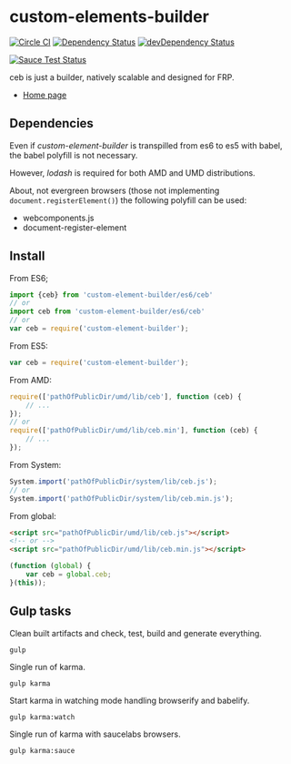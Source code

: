 # custom-elements-builder

[![Circle CI](https://circleci.com/gh/tmorin/custom-elements-builder/tree/master.svg?style=svg)](https://circleci.com/gh/tmorin/custom-elements-builder/tree/master)
[![Dependency Status](https://david-dm.org/tmorin/custom-elements-builder.svg)](https://david-dm.org/tmorin/custom-elements-builder)
[![devDependency Status](https://david-dm.org/tmorin/custom-elements-builder/dev-status.svg)](https://david-dm.org/tmorin/custom-elements-builder#info=devDependencies) 

[![Sauce Test Status](https://saucelabs.com/browser-matrix/customelementbuilder.svg)](https://saucelabs.com/u/customelementbuilder)

ceb is just a builder, natively scalable and designed for FRP.

- [Home page](http://tmorin.github.io/custom-elements-builder/)

## Dependencies

Even if _custom-element-builder_ is transpilled from es6 to es5 with babel, the babel polyfill is not necessary. 

However, _lodash_ is required for both AMD and UMD distributions.

About, not evergreen browsers (those not implementing `document.registerElement()`) the following polyfill can be used:
 - webcomponents.js
 - document-register-element

## Install

From ES6;
```javascript
import {ceb} from 'custom-element-builder/es6/ceb'
// or
import ceb from 'custom-element-builder/es6/ceb'
// or
var ceb = require('custom-element-builder');
```

From ES5:
```javascript
var ceb = require('custom-element-builder');
```

From AMD:
```javascript
require(['pathOfPublicDir/umd/lib/ceb'], function (ceb) {
    // ...
});
// or
require(['pathOfPublicDir/umd/lib/ceb.min'], function (ceb) {
    // ...
});
```

From System:
```javascript
System.import('pathOfPublicDir/system/lib/ceb.js'); 
// or
System.import('pathOfPublicDir/system/lib/ceb.min.js'); 
```

From global:

```html
<script src="pathOfPublicDir/umd/lib/ceb.js"></script>
<!-- or -->
<script src="pathOfPublicDir/umd/lib/ceb.min.js"></script>
```

```javascript
(function (global) {
    var ceb = global.ceb;
}(this));
```

## Gulp tasks

Clean built artifacts and check, test, build and generate everything.
```shell
gulp 
```

Single run of karma.
```shell
gulp karma
```

Start karma in watching mode handling browserify and babelify.
```shell
gulp karma:watch
```

Single run of karma with saucelabs browsers.
```shell
gulp karma:sauce
```
